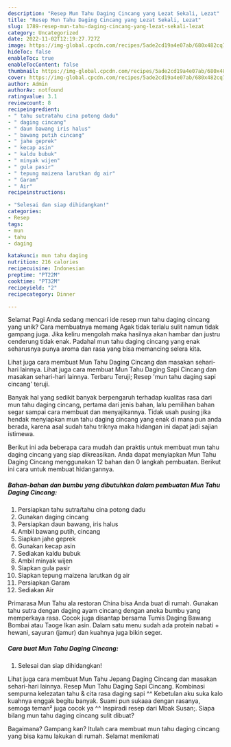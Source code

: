 ```yaml
---
description: "Resep Mun Tahu Daging Cincang yang Lezat Sekali, Lezat"
title: "Resep Mun Tahu Daging Cincang yang Lezat Sekali, Lezat"
slug: 1789-resep-mun-tahu-daging-cincang-yang-lezat-sekali-lezat
category: Uncategorized
date: 2022-11-02T12:19:27.727Z
image: https://img-global.cpcdn.com/recipes/5ade2cd19a4e07ab/680x482cq70/mun-tahu-daging-cincang-foto-resep-utama.jpg
hideToc: false
enableToc: true
enableTocContent: false
thumbnail: https://img-global.cpcdn.com/recipes/5ade2cd19a4e07ab/680x482cq70/mun-tahu-daging-cincang-foto-resep-utama.jpg
cover: https://img-global.cpcdn.com/recipes/5ade2cd19a4e07ab/680x482cq70/mun-tahu-daging-cincang-foto-resep-utama.jpg
author: Admin
authorAv: notfound
ratingvalue: 3.1
reviewcount: 8
recipeingredient:
- " tahu sutratahu cina potong dadu"
- " daging cincang"
- " daun bawang iris halus"
- " bawang putih cincang"
- " jahe geprek"
- " kecap asin"
- " kaldu bubuk"
- " minyak wijen"
- " gula pasir"
- " tepung maizena larutkan dg air"
- " Garam"
- " Air"
recipeinstructions:

- "Selesai dan siap dihidangkan!"
categories:
- Resep
tags:
- mun
- tahu
- daging

katakunci: mun tahu daging 
nutrition: 216 calories
recipecuisine: Indonesian
preptime: "PT22M"
cooktime: "PT32M"
recipeyield: "2"
recipecategory: Dinner

---
```



Selamat Pagi Anda sedang mencari ide resep mun tahu daging cincang yang unik? Cara membuatnya memang Agak tidak terlalu sulit namun tidak gampang juga. Jika keliru mengolah maka hasilnya akan hambar dan justru cenderung tidak enak. Padahal mun tahu daging cincang yang enak seharusnya punya aroma dan rasa yang bisa memancing selera kita.


Lihat juga cara membuat Mun Tahu Daging Cincang dan masakan sehari-hari lainnya. Lihat juga cara membuat Mun Tahu Daging Sapi Cincang dan masakan sehari-hari lainnya. Terbaru Teruji; Resep &#39;mun tahu daging sapi cincang&#39; teruji.

Banyak hal yang sedikit banyak berpengaruh terhadap kualitas rasa dari mun tahu daging cincang, pertama dari jenis bahan, lalu pemilihan bahan segar sampai cara membuat dan menyajikannya. Tidak usah pusing jika hendak menyiapkan mun tahu daging cincang yang enak di mana pun anda berada, karena asal sudah tahu triknya maka hidangan ini dapat jadi sajian istimewa.


Berikut ini ada beberapa cara mudah dan praktis untuk membuat mun tahu daging cincang yang siap dikreasikan. Anda dapat menyiapkan Mun Tahu Daging Cincang menggunakan 12 bahan dan 0 langkah pembuatan. Berikut ini cara untuk membuat hidangannya.

<!--inarticleads1-->

##### Bahan-bahan dan bumbu yang dibutuhkan dalam pembuatan Mun Tahu Daging Cincang:

1. Persiapkan  tahu sutra/tahu cina potong dadu
1. Gunakan  daging cincang
1. Persiapkan  daun bawang, iris halus
1. Ambil  bawang putih, cincang
1. Siapkan  jahe geprek
1. Gunakan  kecap asin
1. Sediakan  kaldu bubuk
1. Ambil  minyak wijen
1. Siapkan  gula pasir
1. Siapkan  tepung maizena larutkan dg air
1. Persiapkan  Garam
1. Sediakan  Air


Primarasa Mun Tahu ala restoran China bisa Anda buat di rumah. Gunakan tahu sutra dengan daging ayam cincang dengan aneka bumbu yang memperkaya rasa. Cocok juga disantap bersama Tumis Daging Bawang Bombai atau Taoge Ikan asin. Dalam satu menu sudah ada protein nabati + hewani, sayuran (jamur) dan kuahnya juga bikin seger. 

<!--inarticleads2-->

##### Cara buat Mun Tahu Daging Cincang:


1. Selesai dan siap dihidangkan!

Lihat juga cara membuat Mun Tahu Jepang Daging Cincang dan masakan sehari-hari lainnya. Resep Mun Tahu Daging Sapi Cincang. Kombinasi sempurna kelezatan tahu &amp; cita rasa daging sapi ^^ Kebetulan aku suka kalo kuahnya enggak begitu banyak. Suami pun sukaaa dengan rasanya, semoga teman² juga cocok ya ^^ Inspiradi resep dari Mbak Susan;. Siapa bilang mun tahu daging cincang sulit dibuat? 

Bagaimana? Gampang kan? Itulah cara membuat mun tahu daging cincang yang bisa kamu lakukan di rumah. Selamat menikmati
